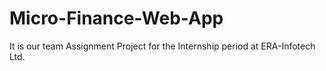 # Micro-Finance-Web-App
It is our team Assignment Project for the Internship period at ERA-Infotech Ltd.

